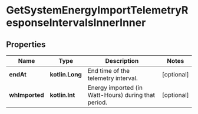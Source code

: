 
# GetSystemEnergyImportTelemetryResponseIntervalsInnerInner

## Properties
Name | Type | Description | Notes
------------ | ------------- | ------------- | -------------
**endAt** | **kotlin.Long** | End time of the telemetry interval. |  [optional]
**whImported** | **kotlin.Int** | Energy imported (in Watt-Hours) during that period. |  [optional]



